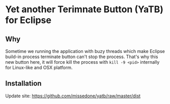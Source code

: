 Yet another Terimnate Button (YaTB) for Eclipse
====

## Why

Sometime we running the application with buzy threads which make Eclipse build-in process terminate button can't stop the process.
That's why this new button here, it will force kill the process with `kill -9 <pid>` internally for Linux-like and OSX platform.

## Installation

Update site: https://github.com/missedone/yatb/raw/master/dist
